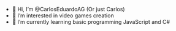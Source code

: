 - 👋 Hi, I’m @CarlosEduardoAG (Or just Carlos)
- 👀 I’m interested in video games creation
- 🌱 I’m currently learning basic programming JavaScript and C#

